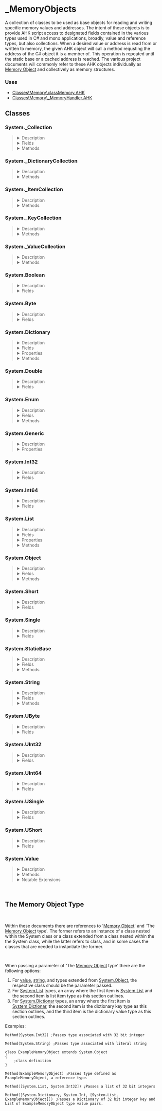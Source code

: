 # _MemoryObjects

A collection of classes to be used as base objects for reading and writing specific memory values and addresses. The intent of these objects is to provide AHK script access to designated fields contained in the various types used in C# and mono applications, broadly, value and reference types, but also collections. When a desired value or address is read from or written to memory, the given AHK object will call a method requsting the address of the C# object it is a member of. This operation is repeated until the static base or a cached address is reached. The various project documents will commonly refer to these AHK objects individually as [Memory Object](#the-memory-object-type) and collectively as memory structures.

### Uses

- [Classes\Memory\classMemory.AHK](Memory\classMemory.md)
- [Classes\Memory\\_MemoryHandler.AHK](Memory\_MemoryHandler.md)

## Classes

### System._Collection
<blockquote>
<details><summary>Description</summary>
A base class with fields and methods common to items in a list or keys and values in a dictionary.
</details>

<details><summary>Fields</summary><blockquote>

<details><summary>CachedObjects</summary>

- As each [Memory Object](#the-memory-object-type) in a collection is instantiated it is stored in this array.
- Type: Array of [Memory Object](#the-memory-object-type)
</details>

<details><summary>OffsetBase</summary>

- Offset of first collection item, key, or value from [Memory Object](#the-memory-object-type) referenced by the ParentObj field.
- Type: IntPtr
</details>

<details><summary>OffsetStep</summary>

- Offset between collection items, keys, or values.
- Type: IntPtr
</details>

<details><summary>ParentObj</summary>

- The parent [Memory Object](#the-memory-object-type), necessary to recursively call back to the static base or cached address to create the memory structure. Typically [System.List](#systemlist)._items or [System.Dictionary](#systemdictionary).entries.
- Type: [Memory Object](#the-memory-object-type)
</details>

<details><summary>Type</summary>

- The collection item, key, or value [Memory Object](#the-memory-object-type) type.
- Type: The [Memory Object](#the-memory-object-type) type
</details>
</blockquote></details>

<details><summary>Methods</summary><blockquote>

<details><summary>new</summary>

Creates a new instance of the class.

- Parameters
    - parent ([Memory Object](#the-memory-object-type)): Parent [Memory Object](#the-memory-object-type). Typically [System.List](#systemlist)._items or [System.Dictionary](#systemdictionary).entries.
    - type (The [Memory Object](#the-memory-object-type) type): The collection type.

- Returns
    - Instance of the class.
</details>

<details><summary>CreateObject</summary>

Instantiates a collection [Memory Object](#the-memory-object-type) for the desired index. Primarily called by other methods.

- Parameters
    - index (integer): The index of the desired collection [Memory Object](#the-memory-object-type).

- Returns
    - The instantiated [Memory Object](#the-memory-object-type).
</details>

<details><summary>GetIndexByValueType</summary>

Searches through the CachedObject array for a given value type.

- Parameters
    - value ([System.Value](#systemvalue)): A value type derived from [System.Value](#systemvalue).
    
- Return
    - Index of the matching value, -1 if CachedObject is empty, and -2 if no match is found.

</details>

<details><summary>GetObjectByIndex</summary>

Creates a new [Memory Object](#the-memory-object-type) and stores a reference in CachedObject array or returns a reference from the CachedObject array if previously created.

- Parameters
    - index (integer): The index of the desired collection [Memory Object](#the-memory-object-type).
    
- Returns
    - The requested [Memory Object](#the-memory-object-type).

</details>

<details><summary>GetOffset</summary>

Calcuates the offset for the desired collection [Memory Object](#the-memory-object-type) at a given index. Primarily called by other methods.

- Parameters
    - index (integer): The index of the collection [Memory Object](#the-memory-object-type).
    
- Returns
    - The requested offset value, IntPtr.

</details></blockquote>
</details></blockquote>

### System._DictionaryCollection
<blockquote>
<details><summary>Description</summary>

A base class for managing keys or values for a [System.Dictionary](#systemdictionary).

Extends [System._Collection](#system_collection)
</details>

<details><summary>Methods</summary><blockquote>

<details><summary>GetIndexCount</summary>
Reads system memory and returns count of key value pairs in the dictionary.

- Parameters
    - none

- Returns
    - Integer count of key value pairs in the dictionary, "" if failed memory read.
</details>
</blockquote></details>
</blockquote></details>

### System._ItemCollection
<blockquote>
<details><summary>Description</summary>

Used to manage items for a [System.List](#systemlist).

Extends [System._Collection](#system_collection)
</details>

<details><summary>Methods</summary><blockquote>

<details><summary>GetIndexCount</summary>
Reads system memory and returns count of items in the list.

- Parameters
    - none

- Returns
    - Integer count of items in the list, "" if failed memory read.
</details>

<details><summary>SetOffsetBaseAndStep</summary>
Internal method used to set 32 or 64 bit offset base and step fields.

- Parameters
    - none

- Returns
    - nothing
</details>
</blockquote></details>
</blockquote></details>

### System._KeyCollection
<blockquote>
<details><summary>Description</summary>

Used to manage keys for a [System.Dictionary](#systemdictionary).

Extends [System._DictionaryCollection](#system_dictionarycollection)
</details>

<details><summary>Methods</summary><blockquote>

<details><summary>SetOffsetBaseAndStep</summary>
Internal method used to set 32 or 64 bit offset base and step fields.

- Parameters
    - none

- Returns
    - nothing
</details>
</blockquote></details>
</blockquote></details>

### System._ValueCollection
<blockquote>
<details><summary>Description</summary>

Used to manage values for a [System.Dictionary](#systemdictionary).

Extends [System._DictionaryCollection](#system_dictionarycollection)
</details>

<details><summary>Methods</summary><blockquote>

<details><summary>SetOffsetBaseAndStep</summary>
Internal method used to set 32 or 64 bit offset base and step fields.

- Parameters
    - none

- Returns
    - nothing
</details>
</blockquote></details>
</blockquote></details>

### System.Boolean
<blockquote>
<details><summary>Description</summary>

Used as a base class for [Memory Object](#the-memory-object-type) representing C# System.Boolean types.

Extends [System.Value](#systemvalue)
</details>

<details><summary>Fields</summary><blockquote>
<details><summary>Type</summary>

- Used to read the correct amount of bytes from memory. This field should not be modified.
- Type: String
</details>
</blockquote></details>
</blockquote></details>

### System.Byte
<blockquote>
<details><summary>Description</summary>

Used as a base class for [Memory Object](#the-memory-object-type) representing C# System.Byte types.

Extends [System.Value](#systemvalue)
</details>

<details><summary>Fields</summary><blockquote>
<details><summary>Type</summary>

- Used to read the correct amount of bytes from memory. This field should not be modified.
- Type: String
</details>
</blockquote></details>
</blockquote></details>

### System.Dictionary
<blockquote>
<details><summary>Description</summary>

Used as a base class for [Memory Object](#the-memory-object-type) representing C# System.Collections.Generic.Dictionary types.

Extends [System.Object](#systemobject)
</details>

<details><summary>Fields</summary><blockquote>

<details><summary>entries</summary>

- Parent object for key and value collections.
- Type: [System.Object](#systemobject)
</details>

<details><summary>count</summary>

- Total number of key value pairs collected within the dictionary.
- Type: [System.Int32](#sytemint32)
</details>

<details><summary>Keys</summary>

- Object used to handle the collection of keys.
- Type: [System._KeyCollection](#system_keycollection)
</details>

<details><summary>Values</summary>

- Object used to handle the collection of values.
- Type: [System._ValueCollection](#system_valuecollection)
</details>
</blockquote></details>

<details><summary>Properties</summary><blockquote>

<details><summary>Key</summary>

- Getter
  - Parameters
    - index (integer): Index of desired key.
  - Returns
    - Desired key [Memory Object](#the-memory-object-type).
- Setter
  - None
</details>

<details><summary>Value</summary>

- Getter
  - Parameters
    - index (integer): Index of desired value.
  - Returns
    - Desired value [Memory Object](#the-memory-object-type).
- Setter
  - None
</details>
</blockquote></details>

<details><summary>Methods</summary><blockquote>

<details><summary>new</summary>
Creates a new instance of the class.

- Parameters
    - offset32 (integer): 32 bit offset from parent object.
    - offset64 (integer 64bit): 64 bit offset from parent object.
    - parentObj ([Memory Object](#the-memory-object-type)): Parent [Memory Object](#the-memory-object-type).
    - keyType (The [Memory Object](#the-memory-object-type) type): The [Memory Object](#the-memory-object-type) type of the dictionary keys.
    - valueType (The [Memory Object](#the-memory-object-type) type): The [Memory Object](#the-memory-object-type) type of the dictionary values.

- Returns
    - Instance of the class.
</details></blockquote>
</details></blockquote>

### System.Double
<blockquote>
<details><summary>Description</summary>

Used as a base class for [Memory Object](#the-memory-object-type) representing C# System.Double types.

Extends [System.Value](#systemvalue)
</details>

<details><summary>Fields</summary><blockquote>
<details><summary>Type</summary>

- Used to read the correct amount of bytes from memory. This field should not be modified.
- Type: String
</details>
</blockquote></details>
</blockquote></details>

### System.Enum
<blockquote>
<details><summary>Description</summary>

Used as a base class for memory objects representing C# enumerable types. When defining, type and enum fields have to be manually coded as part of the extended class definition.

Extends: [System.Value](#systemvalue)
</details>

<details><summary>Fields</summary><blockquote>

<details><summary>Enum</summary>

- Array of the enumerables.
- Type: Array
</details>

<details><summary>isEnum</summary>

- A work around field to differentiate the object from other value types.
- Type: Boolean
</details>
</blockquote></details>

<details><summary>Methods</summary><blockquote>

<details><summary>new</summary>
Creates a new instance of the class.

- Parameters
    - offset32 (integer): 32 bit offset from parent object.
    - offset64 (integer 64bit): 64 bit offset from parent object.
    - parentObj (memory object): Parent memory object.

- Returns
    - Instance of the class.
</details>

<details><summary>GetEnumerable</summary>
Returns the enumerable.

- Parameters
    - None
    
- Return
    - Enumerable as read from memory, "" if failed read.
</details></blockquote>

</blockquote>
</details></blockquote>

### System.Generic
<blockquote>
<details><summary>Description</summary>

A base class for value and string types. Currently under consideration to be refactored. Was primarily used to handle logging, but logging may be removed from all memory objects and handeled by another object.
</details>

<details><summary>Properties</summary><blockquote>

<details><summary>Value</summary>

- Getter
  - Parameters
    - none
  - Returns
    - Return value from GetValue method.
- Setter
  - Parameters
    - none
  - Returns
    - Return value from SetValue method.
</details>
</blockquote></details>

</blockquote></details>

### System.Int32
<blockquote>
<details><summary>Description</summary>

Used as a base class for [Memory Object](#the-memory-object-type) representing C# System.Int32 types.

Extends [System.Value](#systemvalue)
</details>

<details><summary>Fields</summary><blockquote>
<details><summary>Type</summary>

- Used to read the correct amount of bytes from memory. This field should not be modified.
- Type: String
</details>
</blockquote></details>
</blockquote></details>

### System.Int64
<blockquote>
<details><summary>Description</summary>

Used as a base class for [Memory Object](#the-memory-object-type) representing C# System.Int64 types.

Extends [System.Value](#systemvalue)
</details>

<details><summary>Fields</summary><blockquote>
<details><summary>Type</summary>

- Used to read the correct amount of bytes from memory. This field should not be modified.
- Type: String
</details>
</blockquote></details>
</blockquote></details>

### System.List
<blockquote>
<details><summary>Description</summary>

Used as a base class for memory objects representing C# System.Collections.Generic.List types.

Extends [System.Object](#systemobject)
</details>

<details><summary>Fields</summary><blockquote>

<details><summary>_items</summary>

- Parent object for item collections.
- Type: [System.Object](#systemobject)
</details>

<details><summary>_size</summary>

- Total number of items collected within the list.
- Type: [System.Integer](#syteminteger)
</details>

<details><summary>Items</summary>

- Object used to handle the collection of items.
- Type: [System._ItemCollection](#)
</details>
</blockquote></details>

<details><summary>Properties</summary><blockquote>

<details><summary>Item</summary>

- Getter
  - Parameters
    - index (integer): Index of desired item.
  - Returns
    - Desired item memory object.
- Setter
  - None
</details>
</blockquote></details>

<details><summary>Methods</summary><blockquote>

<details><summary>new</summary>
Creates a new instance of the class.

- Parameters
    - offset32 (integer): 32 bit offset from parent object.
    - offset64 (integer 64bit): 64 bit offset from parent object.
    - parentObj (memory object): Parent memory object.
    - itemType (object):

- Returns
    - Instance of the class.
</details></blockquote>
</details></blockquote>

### System.Object
<blockquote>
<details><summary>Description</summary>

Used as a base class for memory objects representing C# reference types and other memory objects.
</details>

<details><summary>Fields</summary><blockquote>

<details><summary>CachedAddress</summary>

- The memory objects address when last set to use cached address.
- Type: Integer
</details>

<details><summary>ConsecutiveReads</summary>

- When logging, the count of consecutive memory reads matching the previous read.
- Type: Integer
</details>

<details><summary>Offset</summary>

- The memory objects offset from the parent memory object's address.
- Type: Integer
</details>

<details><summary>ParentObj</summary>

- The parent memory object.
- Type: _MemoryObject
</details>
</blockquote></details>

<details><summary>Methods</summary><blockquote>

<details><summary>new</summary>
Creates a new instance of the class.

- Parameters
    - offset32 (integer): 32 bit offset from parent object.
    - offset64 (integer 64bit): 64 bit offset from parent object.
    - parentObj (memory object): Parent memory object.

- Returns
    - Instance of the class.
</details>

<details><summary>SetCachedAddress</summary>
Sets the CachedAddress field to the value returned from variableGetAddress method.

- Parameters
    - None
    
- Return
    - Nothing
</details>

<details><summary>staticGetAddress</summary>

- Parameters
    - None
    
- Returns
    - Value stored in CachedAddress field.

- Notes
    - This method is generally used internally.
</details>
<details><summary>UseCachedAddress</summary>

- Parameters
    - setStatic (boolean): True calls SetCachedAddress method and sets the GetAddress method to the staticGetAddressMethod. False sets the GetAddress method to the variableGetAddressMethod.
    
- Returns
    - Nothing.

- Notes
    - This method is used to toggle the memory object so that it uses a cached address value to reduce the number of reads. It is primarily used for iterating through collections.

</details>

<details><summary>variableGetAddress</summary>
Reads memory objects address based on parent memory objects address and the memory objects offset.

- Parameters
    - None

- Returns
    - Address on success, "" on failure.

- Note
    - This method is generally used internally.
</details></blockquote>
</details></blockquote>

### System.Short
<blockquote>
<details><summary>Description</summary>

Used as a base class for [Memory Object](#the-memory-object-type) representing C# System.Short types.

Extends [System.Value](#systemvalue)
</details>

<details><summary>Fields</summary><blockquote>
<details><summary>Type</summary>

- Used to read the correct amount of bytes from memory. This field should not be modified.
- Type: String
</details>
</blockquote></details>
</blockquote></details>

### System.Single
<blockquote>
<details><summary>Description</summary>

Used as a base class for [Memory Object](#the-memory-object-type) representing C# System.Single types.

Extends [System.Value](#systemvalue)
</details>

<details><summary>Fields</summary><blockquote>
<details><summary>Type</summary>

- Used to read the correct amount of bytes from memory. This field should not be modified.
- Type: String
</details>
</blockquote></details>
</blockquote></details>

### System.StaticBase
<blockquote>
<details><summary>Description</summary>

Used as a base class for [Memory Object](#the-memory-object-type) representing the static base of a pointer.

</details>

<details><summary>Fields</summary><blockquote>
<details><summary>Offset</summary>

- Offset from module.
- Type: IntPtr
</details>
</blockquote></details>

<details><summary>Methods</summary><blockquote>
<details><summary>GetAddress</summary>

Reads the address of the static base.

- Parameters
    - None
    
- Return
    - Address read from memory, "" if failed read.
</details>
</blockquote></details>
</blockquote></details>

### System.String
<blockquote>
<details><summary>Description</summary>

Used as a base class for memory objects representing C# string types.

Extends: [System.Generic](#systemgeneric)
</details>

<details><summary>Fields</summary><blockquote>

<details><summary>Length</summary>

- The length of the string.
- Type: [System.Int](#)
</details>

<details><summary>stringOffset</summary>

- Offset from the given memory objects address to the actual memory location of the string.
- Type: IntPtr
</details>
</blockquote></details>

<details><summary>Methods</summary><blockquote>

<details><summary>new</summary>
Creates a new instance of the class.

- Parameters
    - offset32 (integer): 32 bit offset from parent object.
    - offset64 (integer 64bit): 64 bit offset from parent object.
    - parentObj (memory object): Parent memory object.

- Returns
    - Instance of the class.
</details>

<details><summary>GetValue</summary>
Reads string from memory associated with the given memory object.

- Parameters
    - None
    
- Return
    - String as read from memory, "" if read failed.
</details>

<details><summary>SetValue</summary>
Writes string to memory associated with the given memory object.

- Parameters
    - value: The string to be written to memory.

- Returns
    - Non zero indicates success, zero indicates failure.
</details></blockquote>

</blockquote>
</details></blockquote>

### System.UByte
<blockquote>
<details><summary>Description</summary>

Used as a base class for [Memory Object](#the-memory-object-type) representing C# System.UByte types.

Extends [System.Value](#systemvalue)
</details>

<details><summary>Fields</summary><blockquote>
<details><summary>Type</summary>

- Used to read the correct amount of bytes from memory. This field should not be modified.
- Type: String
</details>
</blockquote></details>
</blockquote></details>

### System.UInt32
<blockquote>
<details><summary>Description</summary>

Used as a base class for [Memory Object](#the-memory-object-type) representing C# System.UInt32 types.

Extends [System.Value](#systemvalue)
</details>

<details><summary>Fields</summary><blockquote>
<details><summary>Type</summary>

- Used to read the correct amount of bytes from memory. This field should not be modified.
- Type: String
</details>
</blockquote></details>
</blockquote></details>

### System.UInt64
<blockquote>
<details><summary>Description</summary>

Used as a base class for [Memory Object](#the-memory-object-type) representing C# System.UInt64 types.

Extends [System.Value](#systemvalue)
</details>

<details><summary>Fields</summary><blockquote>
<details><summary>Type</summary>

- Used to read the correct amount of bytes from memory. This field should not be modified.
- Type: String
</details>
</blockquote></details>
</blockquote></details>

### System.USingle
<blockquote>
<details><summary>Description</summary>

Used as a base class for [Memory Object](#the-memory-object-type) representing C# System.USingle types.

Extends [System.Value](#systemvalue)
</details>

<details><summary>Fields</summary><blockquote>
<details><summary>Type</summary>

- Used to read the correct amount of bytes from memory. This field should not be modified.
- Type: String
</details>
</blockquote></details>
</blockquote></details>

### System.UShort
<blockquote>
<details><summary>Description</summary>

Used as a base class for [Memory Object](#the-memory-object-type) representing C# System.UShort types.

Extends [System.Value](#systemvalue)
</details>

<details><summary>Fields</summary><blockquote>
<details><summary>Type</summary>

- Used to read the correct amount of bytes from memory. This field should not be modified.
- Type: String
</details>
</blockquote></details>
</blockquote></details>

### System.Value
<blockquote>
<details><summary>Description</summary>

Used as a base class for memory objects representing C# value types.

Extends [System.Generic](#systemgeneric)
</details>

<details><summary>Methods</summary><blockquote>

<details><summary>GetValue</summary>
Reads value from memory associated with the given memory object.

- Parameters
    - None

- Returns
    - Value read from memory. "" represents a failed read.
</details>

<details><summary>SetValue</summary>
Writes value to memory associated with the given memory object.

- Parameters
    - value: The value to be written to memory.

- Returns
    - Non zero indicates success, zero indicates failure.
</details></blockquote>
</details>

<details><summary>Notable Extensions</summary><blockquote>

- [System.Byte](#systembyte)
- [System.UByte](#systemubyte)
- [System.Short](#systemshort)
- [System.UShort](#systemushort)
- [System.Int32](#systemint32)
- [System.UInt32](#systemuint32)
- [System.Int64](#systemint64)
- [System.UInt64](#systemuint64)
- [System.Single](#systemsingle)
- [System.USingle](#systemusingle)
- [System.Double](#systemdouble)
- [System.Boolean](#systemboolean)
- [System.Enum](#systemenum)

</details></blockquote>
<br>

## The Memory Object Type
<br>

Within these documents there are references to '[Memory Object](#the-memory-object-type)' and 'The [Memory Object](#the-memory-object-type) type'. The former refers to an instance of a class nested within the System class or a class extended from a class nested within the the System class, while the latter refers to class, and in some cases the classes that are needed to instantiate the former.

<br>

When passing a parameter of 'The [Memory Object](#the-memory-object-type) type' there are the following options:

1. For [value](#systemvalue), [string](#systemstring), and types extended from [System.Object](#systemobject), the respective class should be the parameter passed.
2. For [System.List](#systemlist) types, an array where the first item is [System.List](#systemlist) and the second item is list item type as this section outlines.
3. For [System.Dictionar](#systemdictionary) types, an array where the first item is [System.Dictionar](#systemdictionary), the second item is the dictionary key type as this section outlines, and the third item is the dictionary value type as this section outlines.

Examples:

```ahk
Method(System.Int32) ;Passes type associated with 32 bit integer

Method(System.String) ;Passes type associated with literal string

class ExampleMemoryObject extends System.Object
{
    ;class definition
}

Method(ExampleMemoryObject) ;Passes type defined as ExampleMemoryObject, a reference type.

Method([System.List, System.Int32]) ;Passes a list of 32 bit integers

Method([System.Dictionary, System.Int, [System.List, ExampleMemoryObject]]) ;Passes a Dictionary of 32 bit integer key and List of ExampleMemoryObject type value pairs.
```